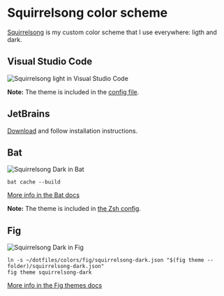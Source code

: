 # Squirrelsong color scheme

[Squirrelsong](https://github.com/sapegin/squirrelsong) is my custom color scheme that I use everywhere: ligth and dark.

## Visual Studio Code

![Squirrelsong light in Visual Studio Code](https://user-images.githubusercontent.com/70067/76961997-b08a2400-691e-11ea-97b4-000b2d8bdde5.png)

**Note:** The theme is included in the [config file](https://github.com/sapegin/dotfiles/blob/master/vscode/User/settings.json).

## JetBrains

[Download](https://github.com/sapegin/squirrelsong/tree/master/light/JetBrains) and follow installation instructions.

## Bat

![Squirrelsong Dark in Bat](https://github-production-user-asset-6210df.s3.amazonaws.com/70067/259703583-8322747d-45f8-427b-9721-20d0c9987e50.png)

```shell
bat cache --build
```

[More info in the Bat docs](https://github.com/sharkdp/bat#adding-new-themes)

**Note:** The theme is included in [the Zsh config](https://github.com/sapegin/dotfiles/blob/master/zsh/env.zsh).


## Fig

![Squirrelsong Dark in Fig](https://github-production-user-asset-6210df.s3.amazonaws.com/70067/259700757-afdbf65a-7c93-4d7e-8b3e-ea6fbd210bc7.png)

```shell
ln -s ~/dotfiles/colors/fig/squirrelsong-dark.json "$(fig theme --folder)/squirrelsong-dark.json"
fig theme squirrelsong-dark
```

[More info in the Fig themes docs](https://github.com/withfig/themes)
